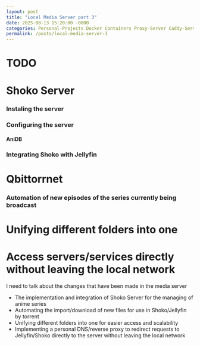 ```yaml
---
layout: post
title: "Local Media Server part 3"
date: 2025-08-13 15:20:00 -0000
categories: Personal-Projects Docker Containers Proxy-Server Caddy-Server DNS Shoko-Server Automating Torrent Networking Self-Hosting  
permalink: /posts/local-media-server-3
---
```


# TODO

# Shoko Server

### Instaling the server

### Configuring the server

#### AniDB

### Integrating Shoko with Jellyfin

# Qbittorrnet

### Automation of new episodes of the series currently being broadcast

# Unifying different folders into one

# Access servers/services directly without leaving the local network


I need to talk about the changes that have been made in the media server
* The implementation and integration of Shoko Server for the managing of anime series
* Automating the import/download of new files for use in Shoko/Jellyfin by torrent
* Unifying different folders into one for easier access and scalability
* Implementing a personal DNS/reverse proxy to redirect requests to Jellyfin/Shoko directly to the server without leaving the local network